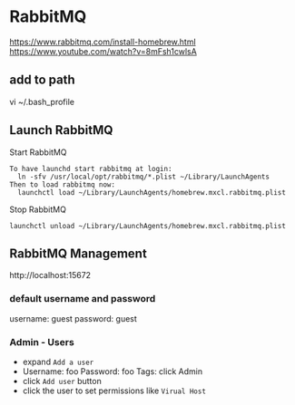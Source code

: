 # RabbitMQ
https://www.rabbitmq.com/install-homebrew.html
https://www.youtube.com/watch?v=8mFsh1cwlsA

## add to path

vi ~/.bash_profile

## Launch RabbitMQ

Start RabbitMQ
```
To have launchd start rabbitmq at login:
  ln -sfv /usr/local/opt/rabbitmq/*.plist ~/Library/LaunchAgents
Then to load rabbitmq now:
  launchctl load ~/Library/LaunchAgents/homebrew.mxcl.rabbitmq.plist
```

Stop RabbitMQ
```
launchctl unload ~/Library/LaunchAgents/homebrew.mxcl.rabbitmq.plist
```

## RabbitMQ Management
http://localhost:15672

### default username and password

username: guest
password: guest

### Admin - Users

- expand `Add a user`
- Username: foo  Password: foo  Tags: click Admin
- click `Add user` button
- click the user to set permissions like `Virual Host`
